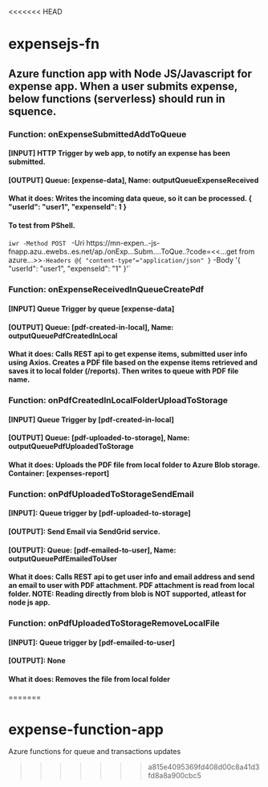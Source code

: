<<<<<<< HEAD
# expensejs-fn

## Azure function app with Node JS/Javascript for expense app. When a user submits expense, below functions (serverless) should run in squence.

### Function: onExpenseSubmittedAddToQueue
#### [INPUT] HTTP Trigger by web app, to notify an expense has been submitted.
#### [OUTPUT] Queue: [expense-data], Name: outputQueueExpenseReceived
#### What it does: Writes the incoming data queue, so it can be processed. { "userId": "user1", "expenseId": 1 }
#### To test from PShell.
`iwr -Method POST `
-Uri https://mn-expen..-js-fnapp.azu..ewebs..es.net/ap./onExp...Subm....ToQue..?code=<<...get from azure...>>`
-Headers @{ "content-type"="application/json" } `
-Body '{ "userId": "user1", "expenseId": "1" }'`


### Function: onExpenseReceivedInQueueCreatePdf
#### [INPUT] Queue Trigger by queue [expense-data]
#### [OUTPUT] Queue: [pdf-created-in-local], Name: outputQueuePdfCreatedInLocal
#### What it does: Calls REST api to get expense items, submitted user info using Axios. Creates a PDF file based on the expense items retrieved and saves it to local folder (/reports). Then writes to queue  with PDF file name.

### Function: onPdfCreatedInLocalFolderUploadToStorage
#### [INPUT] Queue Trigger by [pdf-created-in-local]
#### [OUTPUT] Queue: [pdf-uploaded-to-storage], Name: outputQueuePdfUploadedToStorage
#### What it does: Uploads the PDF file from local folder to Azure Blob storage. Container: [expenses-report]

### Function: onPdfUploadedToStorageSendEmail
#### [INPUT]: Queue trigger by [pdf-uploaded-to-storage]
#### [OUTPUT]: Send Email via SendGrid service.
#### [OUTPUT]: Queue: [pdf-emailed-to-user], Name: outputQueuePdfEmailedToUser
#### What it does: Calls REST api to get user info and email address and send an email to user with PDF attachment. PDF attachment is read from local folder. NOTE: Reading directly from blob is NOT supported, atleast for node js app.

### Function: onPdfUploadedToStorageRemoveLocalFile
#### [INPUT]: Queue trigger by [pdf-emailed-to-user]
#### [OUTPUT]: None
#### What it does: Removes the file from local folder
=======
# expense-function-app
Azure functions for queue and transactions updates
>>>>>>> a815e4095369fd408d00c8a41d3fd8a8a900cbc5
